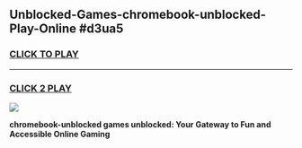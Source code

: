 
## Unblocked-Games-chromebook-unblocked-Play-Online #d3ua5
<h3>
<a href="https://news.freeplayer.one?title=chromebook-unblocked&ref=3">CLICK TO PLAY</a></h3>
<hr>

<h3>
<a href="https://news.freeplayer.one?title=chromebook-unblocked&ref=3">CLICK 2 PLAY</a>
  
</h3>

<a href="https://news.freeplayer.one?title=chromebook-unblocked&ref=3"><img src="https://clearcache.store/games.png"></a>


**chromebook-unblocked games unblocked: Your Gateway to Fun and Accessible Online Gaming**
